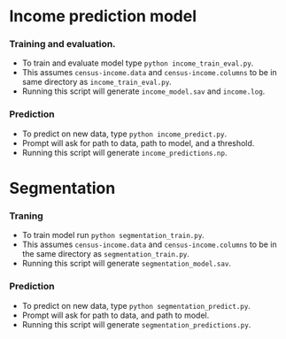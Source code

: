 # Income prediction model

### Training and evaluation.
* To train and evaluate model type `python income_train_eval.py`.
* This assumes `census-income.data` and `census-income.columns` to be in same directory as `income_train_eval.py`.
* Running this script will generate `income_model.sav` and `income.log`.

### Prediction
* To predict on new data, type `python income_predict.py`.
* Prompt will ask for path to data, path to model, and a threshold.
* Running this script will generate `income_predictions.np`.

# Segmentation

### Traning
* To train model run `python segmentation_train.py`.
* This assumes `census-income.data` and `census-income.columns` to be in the same directory as `segmentation_train.py`.
* Running this script will generate `segmentation_model.sav`.

### Prediction
* To predict on new data, type `python segmentation_predict.py`.
* Prompt will ask for path to data, and path to model.
* Running this script will generate `segmentation_predictions.py`.